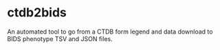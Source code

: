 # ctdb2bids
An automated tool to go from a CTDB form legend and data download to BIDS phenotype TSV and JSON files.
